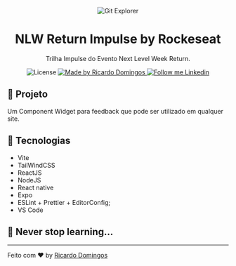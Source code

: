 <p align="center">
    <img alt="Git Explorer" src="./.github/Capa.png"/>
</p>

<h1 align="center">
	NLW Return Impulse by Rockeseat
</h1>

<p align="center">Trilha Impulse do Evento Next Level Week Return.</p>

<p align="center">
  <img alt="License" src="https://img.shields.io/badge/license-MIT-2ecc71">

  <a href="https://github.com/rickydomingos97">
    <img alt="Made by Ricardo Domingos" src="https://img.shields.io/badge/Made%20by-Ricky%20Domingos-2ecc71">
  </a>

  <a href="https://www.linkedin.com/in/rickydomingos/" target="_blank">
    <img alt="Follow me Linkedin" src="https://img.shields.io/badge/Follow%20up-rickydomingos-2ecc71?style=social&logo=linkedin">
  </a>
</p>

## 🚀 Projeto

Um Component Widget para feedback que pode ser utilizado em qualquer site.

## 🔧 Tecnologias

- Vite
- TailWindCSS
- ReactJS
- NodeJS
- React native
- Expo
- ESLint + Prettier + EditorConfig;
- VS Code

## 🚀 **Never stop learning...**

---

Feito com ♥ by [Ricardo Domingos](https://www.linkedin.com/in/rickydomingos/)